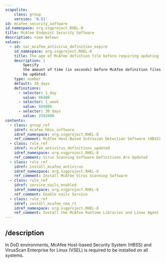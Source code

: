 ```yaml
---
scapolite:
    class: group
    version: '0.51'
id: mcafee_security_software
id_namespace: org.ssgproject.RHEL-8
title: McAfee Endpoint Security Software
description: <see below>
values:
  - id: var_mcafee_antivirus_definition_expire
    id_namespace: org.ssgproject.RHEL-8
    title: The age of McAfee defintion file before requiring updating
    description: |
        Specify
        the amount of time (in seconds) before McAfee definition files need to
        be updated.
    type: number
    default: 30_days
    definitions:
      - selector: 1_day
        value: 86400
      - selector: 1_week
        value: 604800
      - selector: 30_days
        value: 2592000
contents:
  - class: group_ref
    idref: mcafee_hbss_software
    idref_namespace: org.ssgproject.RHEL-8
    ref_comment: McAfee Host-Based Intrusion Detection Software (HBSS)
  - class: rule_ref
    idref: mcafee_antivirus_definitions_updated
    idref_namespace: org.ssgproject.RHEL-8
    ref_comment: Virus Scanning Software Definitions Are Updated
  - class: rule_ref
    idref: install_mcafee_antivirus
    idref_namespace: org.ssgproject.RHEL-8
    ref_comment: Install McAfee Virus Scanning Software
  - class: rule_ref
    idref: service_nails_enabled
    idref_namespace: org.ssgproject.RHEL-8
    ref_comment: Enable nails Service
  - class: rule_ref
    idref: install_mcafee_cma_rt
    idref_namespace: org.ssgproject.RHEL-8
    ref_comment: Install the McAfee Runtime Libraries and Linux Agent
---
```



## /description

In
DoD environments, McAfee Host-based Security System (HBSS) and VirusScan
Enterprise for Linux (VSEL) is required to be installed on all systems.
